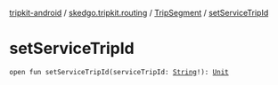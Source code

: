 [tripkit-android](../../index.md) / [skedgo.tripkit.routing](../index.md) / [TripSegment](index.md) / [setServiceTripId](./set-service-trip-id.md)

# setServiceTripId

`open fun setServiceTripId(serviceTripId: `[`String`](https://kotlinlang.org/api/latest/jvm/stdlib/kotlin/-string/index.html)`!): `[`Unit`](https://kotlinlang.org/api/latest/jvm/stdlib/kotlin/-unit/index.html)
